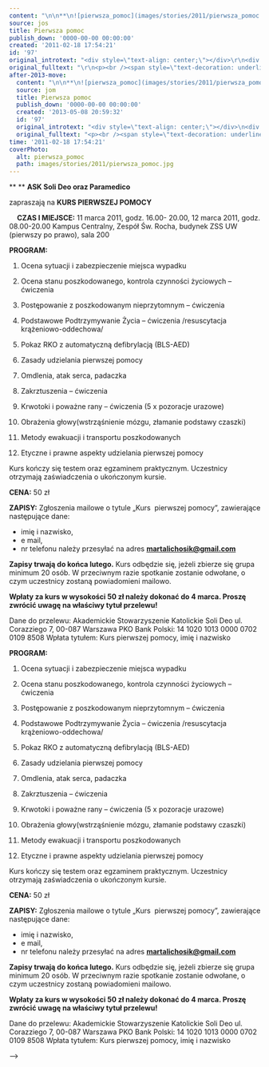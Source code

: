 ```yaml
---
content: "\n\n**\n![pierwsza_pomoc](images/stories/2011/pierwsza_pomoc.jpg)**\n**ASK Soli Deo oraz Paramedico**\n\nzapraszają na\n**KURS PIERWSZEJ POMOCY**\n\n\_\n\_\n**CZAS I MIEJSCE:** \n11 marca 2011, godz. 16.00- 20.00,\n12 marca 2011, godz. 08.00-20.00\n Kampus Centralny, Zespół Św. Rocha, budynek ZSS UW (pierwszy po prawo), sala 200\n\n<!--{{intro-break}}-->\n**PROGRAM:**\n1. Ocena sytuacji i zabezpieczenie miejsca wypadku\n2. Ocena stanu poszkodowanego, kontrola czynności życiowych – ćwiczenia\n 3. Postępowanie z poszkodowanym nieprzytomnym – ćwiczenia\n4. Podstawowe Podtrzymywanie Życia – ćwiczenia /resuscytacja krążeniowo-oddechowa/\n5. Pokaz RKO z automatyczną defibrylacją (BLS-AED)\n6. Zasady udzielania pierwszej pomocy\n 7. Omdlenia, atak serca, padaczka\n8. Zakrztuszenia – ćwiczenia\n9. Krwotoki i poważne rany – ćwiczenia (5 x pozoracje urazowe)\n 10. Obrażenia głowy(wstrząśnienie mózgu, złamanie podstawy czaszki)\n11. Metody ewakuacji i transportu poszkodowanych\n\n12. Etyczne i prawne aspekty udzielania pierwszej pomocy\n \n\nKurs kończy się testem oraz egzaminem praktycznym.\_Uczestnicy otrzymają zaświadczenia o ukończonym kursie.\n\n**CENA:**\n 50 zł\n\n**ZAPISY:**\nZgłoszenia mailowe o tytule „Kurs \_pierwszej pomocy”, zawierające następujące dane:\n- imię i nazwisko,\n- e mail,\n- nr telefonu\nnależy przesyłać na adres\_**martalichosik@gmail.com**\n\n**Zapisy trwają do końca lutego.** Kurs  odbędzie się, jeżeli zbierze się grupa minimum 20 osób. W przeciwnym  razie spotkanie zostanie odwołane, o czym uczestnicy zostaną  powiadomieni mailowo.\n\n**Wpłaty za kurs w wysokości 50 zł należy dokonać do 4 marca. Proszę zwrócić uwagę na właściwy tytuł przelewu!**\n\nDane\_do\_przelewu:\n Akademickie Stowarzyszenie Katolickie Soli Deo\nul. Corazziego 7, 00-087 Warszawa\nPKO Bank Polski: 14 1020 1013 0000 0702 0109 8508\nWpłata tytułem:\_Kurs\_pierwszej\_pomocy, imię i nazwisko\n\n\n<!--CONTENT FROM OLD SERVER (jos before 2013): \r\n\r\n**\n![pierwsza_pomoc](images/stories/2011/pierwsza_pomoc.jpg)**\r\n**ASK Soli Deo oraz Paramedico**\r\n\r\n\n\r\nzapraszają na\r\n**KURS PIERWSZEJ POMOCY**\r\n\n\_\n\r\n\n\_\n\r\n\n**CZAS I MIEJSCE:** \n11 marca 2011, godz. 16.00- 20.00,\n12 marca 2011, godz. 08.00-20.00\n Kampus Centralny, Zespół Św. Rocha, budynek ZSS UW (pierwszy po prawo), sala 200\n\r\n\n<!--{{intro-break}}-->\n\r\n**PROGRAM:**\n1. Ocena sytuacji i zabezpieczenie miejsca wypadku\n2. Ocena stanu poszkodowanego, kontrola czynności życiowych – ćwiczenia\n 3. Postępowanie z poszkodowanym nieprzytomnym – ćwiczenia\n4. Podstawowe Podtrzymywanie Życia – ćwiczenia /resuscytacja krążeniowo-oddechowa/\n5. Pokaz RKO z automatyczną defibrylacją (BLS-AED)\n6. Zasady udzielania pierwszej pomocy\n 7. Omdlenia, atak serca, padaczka\n8. Zakrztuszenia – ćwiczenia\n9. Krwotoki i poważne rany – ćwiczenia (5 x pozoracje urazowe)\n 10. Obrażenia głowy(wstrząśnienie mózgu, złamanie podstawy czaszki)\n11. Metody ewakuacji i transportu poszkodowanych\n\r\n12. Etyczne i prawne aspekty udzielania pierwszej pomocy\n \n\r\nKurs kończy się testem oraz egzaminem praktycznym.\_Uczestnicy otrzymają zaświadczenia o ukończonym kursie.\r\n\n**CENA:**\n 50 zł\n\n**ZAPISY:**\nZgłoszenia mailowe o tytule „Kurs \_pierwszej pomocy”, zawierające następujące dane:\n- imię i nazwisko,\n- e mail,\n- nr telefonu\r\nnależy przesyłać na adres\_**martalichosik@gmail.com**\n\n**Zapisy trwają do końca lutego.** Kurs  odbędzie się, jeżeli zbierze się grupa minimum 20 osób. W przeciwnym  razie spotkanie zostanie odwołane, o czym uczestnicy zostaną  powiadomieni mailowo.\r\n\r\n**Wpłaty za kurs w wysokości 50 zł należy dokonać do 4 marca. Proszę zwrócić uwagę na właściwy tytuł przelewu!**\r\n\r\nDane\_do\_przelewu:\n Akademickie Stowarzyszenie Katolickie Soli Deo\nul. Corazziego 7, 00-087 Warszawa\nPKO Bank Polski: 14 1020 1013 0000 0702 0109 8508\r\nWpłata tytułem:\_Kurs\_pierwszej\_pomocy, imię i nazwisko\r\n\n-->"
source: jos
title: Pierwsza pomoc
publish_down: '0000-00-00 00:00:00'
created: '2011-02-18 17:54:21'
id: '97'
original_introtext: "<div style=\"text-align: center;\"></div>\r\n<div style=\"text-align: center;\"></div>\r\n<div style=\"text-align: center;\"><strong><img alt=\"pierwsza_pomoc\" src=\"images/stories/2011/pierwsza_pomoc.jpg\" style=\"margin-right: 10px; float: left;\" height=\"107\" width=\"128\" /></strong></div>\r\n<div style=\"text-align: center;\"><strong>ASK Soli Deo oraz Paramedico</strong></div>\r\n<div style=\"text-align: center;\"></div>\r\n<br />\r\n<div style=\"text-align: center;\">zapraszają na</div>\r\n<div style=\"text-align: center;\"><strong>KURS PIERWSZEJ POMOCY</strong></div>\r\n<p>\_</p>\r\n<p>\_</p>\r\n<p><span style=\"text-decoration: underline;\"><strong>CZAS I MIEJSCE:</strong> </span><br />11 marca 2011, godz. 16.00- 20.00,<br />12 marca 2011, godz. 08.00-20.00<br /> Kampus Centralny, Zespół Św. Rocha, budynek ZSS UW (pierwszy po prawo), sala 200</p>\r\n"
original_fulltext: "\r\n<p><br /><span style=\"text-decoration: underline;\"><strong>PROGRAM:</strong></span><br />1. Ocena sytuacji i zabezpieczenie miejsca wypadku<br />2. Ocena stanu poszkodowanego, kontrola czynności życiowych – ćwiczenia<br /> 3. Postępowanie z poszkodowanym nieprzytomnym – ćwiczenia<br />4. Podstawowe Podtrzymywanie Życia – ćwiczenia /resuscytacja krążeniowo-oddechowa/<br />5. Pokaz RKO z automatyczną defibrylacją (BLS-AED)<br />6. Zasady udzielania pierwszej pomocy<br /> 7. Omdlenia, atak serca, padaczka<br />8. Zakrztuszenia – ćwiczenia<br />9. Krwotoki i poważne rany – ćwiczenia (5 x pozoracje urazowe)<br /> 10. Obrażenia głowy(wstrząśnienie mózgu, złamanie podstawy czaszki)<br />11. Metody ewakuacji i transportu poszkodowanych</p>\r\n<div>12. Etyczne i prawne aspekty udzielania pierwszej pomocy<br /> <br /></div>\r\n<div>Kurs kończy się testem oraz egzaminem praktycznym.\_Uczestnicy otrzymają zaświadczenia o ukończonym kursie.</div>\r\n<div><br /><span style=\"text-decoration: underline;\"><strong>CENA:</strong></span><br /> 50 zł<br /><br /><strong><span style=\"text-decoration: underline;\">ZAPISY:</span></strong><br />Zgłoszenia mailowe o tytule „Kurs \_pierwszej pomocy”, zawierające następujące dane:<br />- imię i nazwisko,<br />- e mail,<br />- nr telefonu</div>\r\n<div>należy przesyłać na adres\_<strong><a href=\"mailto:martalichosik@gmail.com\" target=\"_blank\">martalichosik@gmail.com</a></strong><br /><br /><strong>Zapisy trwają do końca lutego.</strong> Kurs  odbędzie się, jeżeli zbierze się grupa minimum 20 osób. W przeciwnym  razie spotkanie zostanie odwołane, o czym uczestnicy zostaną  powiadomieni mailowo.</div>\r\n<div></div>\r\n<div><strong>Wpłaty za kurs w wysokości 50 zł należy dokonać do 4 marca. Proszę zwrócić uwagę na właściwy tytuł przelewu!</strong></div>\r\n<div>\r\n<div><span style=\"text-decoration: underline;\">Dane\_do\_przelewu:</span><br /> Akademickie Stowarzyszenie Katolickie Soli Deo<br />ul. Corazziego 7, 00-087 Warszawa<br />PKO Bank Polski: 14 1020 1013 0000 0702 0109 8508</div>\r\nWpłata tytułem:\_Kurs\_pierwszej\_pomocy, imię i nazwisko</div>\r\n<div></div>"
after-2013-move:
  content: "\n\n**\n![pierwsza_pomoc](images/stories/2011/pierwsza_pomoc.jpg)**\n**ASK Soli Deo oraz Paramedico**\n\nzapraszają na\n**KURS PIERWSZEJ POMOCY**\n\n\_\n\_\n**CZAS I MIEJSCE:** \n11 marca 2011, godz. 16.00- 20.00,\n12 marca 2011, godz. 08.00-20.00\n Kampus Centralny, Zespół Św. Rocha, budynek ZSS UW (pierwszy po prawo), sala 200\n\n<!--{{intro-break}}-->\n**PROGRAM:**\n1. Ocena sytuacji i zabezpieczenie miejsca wypadku\n2. Ocena stanu poszkodowanego, kontrola czynności życiowych – ćwiczenia\n 3. Postępowanie z poszkodowanym nieprzytomnym – ćwiczenia\n4. Podstawowe Podtrzymywanie Życia – ćwiczenia /resuscytacja krążeniowo-oddechowa/\n5. Pokaz RKO z automatyczną defibrylacją (BLS-AED)\n6. Zasady udzielania pierwszej pomocy\n 7. Omdlenia, atak serca, padaczka\n8. Zakrztuszenia – ćwiczenia\n9. Krwotoki i poważne rany – ćwiczenia (5 x pozoracje urazowe)\n 10. Obrażenia głowy(wstrząśnienie mózgu, złamanie podstawy czaszki)\n11. Metody ewakuacji i transportu poszkodowanych\n\n12. Etyczne i prawne aspekty udzielania pierwszej pomocy\n \n\nKurs kończy się testem oraz egzaminem praktycznym.\_Uczestnicy otrzymają zaświadczenia o ukończonym kursie.\n\n**CENA:**\n 50 zł\n\n**ZAPISY:**\nZgłoszenia mailowe o tytule „Kurs \_pierwszej pomocy”, zawierające następujące dane:\n- imię i nazwisko,\n- e mail,\n- nr telefonu\nnależy przesyłać na adres\_**martalichosik@gmail.com**\n\n**Zapisy trwają do końca lutego.** Kurs  odbędzie się, jeżeli zbierze się grupa minimum 20 osób. W przeciwnym  razie spotkanie zostanie odwołane, o czym uczestnicy zostaną  powiadomieni mailowo.\n\n**Wpłaty za kurs w wysokości 50 zł należy dokonać do 4 marca. Proszę zwrócić uwagę na właściwy tytuł przelewu!**\n\nDane\_do\_przelewu:\n Akademickie Stowarzyszenie Katolickie Soli Deo\nul. Corazziego 7, 00-087 Warszawa\nPKO Bank Polski: 14 1020 1013 0000 0702 0109 8508\nWpłata tytułem:\_Kurs\_pierwszej\_pomocy, imię i nazwisko\n"
  source: jom
  title: Pierwsza pomoc
  publish_down: '0000-00-00 00:00:00'
  created: '2013-05-08 20:59:32'
  id: '97'
  original_introtext: "<div style=\"text-align: center;\"></div>\n<div style=\"text-align: center;\"></div>\n<div style=\"text-align: center;\"><strong><img alt=\"pierwsza_pomoc\" src=\"images/stories/2011/pierwsza_pomoc.jpg\" style=\"margin-right: 10px; float: left;\" height=\"107\" width=\"128\" /></strong></div>\n<div style=\"text-align: center;\"><strong>ASK Soli Deo oraz Paramedico</strong></div>\n<div style=\"text-align: center;\"></div>\n<br />\n<div style=\"text-align: center;\">zapraszają na</div>\n<div style=\"text-align: center;\"><strong>KURS PIERWSZEJ POMOCY</strong></div>\n<p>\_</p>\n<p>\_</p>\n<p><span style=\"text-decoration: underline;\"><strong>CZAS I MIEJSCE:</strong> </span><br />11 marca 2011, godz. 16.00- 20.00,<br />12 marca 2011, godz. 08.00-20.00<br /> Kampus Centralny, Zespół Św. Rocha, budynek ZSS UW (pierwszy po prawo), sala 200</p>"
  original_fulltext: "<p><br /><span style=\"text-decoration: underline;\"><strong>PROGRAM:</strong></span><br />1. Ocena sytuacji i zabezpieczenie miejsca wypadku<br />2. Ocena stanu poszkodowanego, kontrola czynności życiowych – ćwiczenia<br /> 3. Postępowanie z poszkodowanym nieprzytomnym – ćwiczenia<br />4. Podstawowe Podtrzymywanie Życia – ćwiczenia /resuscytacja krążeniowo-oddechowa/<br />5. Pokaz RKO z automatyczną defibrylacją (BLS-AED)<br />6. Zasady udzielania pierwszej pomocy<br /> 7. Omdlenia, atak serca, padaczka<br />8. Zakrztuszenia – ćwiczenia<br />9. Krwotoki i poważne rany – ćwiczenia (5 x pozoracje urazowe)<br /> 10. Obrażenia głowy(wstrząśnienie mózgu, złamanie podstawy czaszki)<br />11. Metody ewakuacji i transportu poszkodowanych</p>\n<div>12. Etyczne i prawne aspekty udzielania pierwszej pomocy<br /> <br /></div>\n<div>Kurs kończy się testem oraz egzaminem praktycznym.\_Uczestnicy otrzymają zaświadczenia o ukończonym kursie.</div>\n<div><br /><span style=\"text-decoration: underline;\"><strong>CENA:</strong></span><br /> 50 zł<br /><br /><strong><span style=\"text-decoration: underline;\">ZAPISY:</span></strong><br />Zgłoszenia mailowe o tytule „Kurs \_pierwszej pomocy”, zawierające następujące dane:<br />- imię i nazwisko,<br />- e mail,<br />- nr telefonu</div>\n<div>należy przesyłać na adres\_<strong><a href=\"mailto:martalichosik@gmail.com\" target=\"_blank\">martalichosik@gmail.com</a></strong><br /><br /><strong>Zapisy trwają do końca lutego.</strong> Kurs  odbędzie się, jeżeli zbierze się grupa minimum 20 osób. W przeciwnym  razie spotkanie zostanie odwołane, o czym uczestnicy zostaną  powiadomieni mailowo.</div>\n<div></div>\n<div><strong>Wpłaty za kurs w wysokości 50 zł należy dokonać do 4 marca. Proszę zwrócić uwagę na właściwy tytuł przelewu!</strong></div>\n<div>\n<div><span style=\"text-decoration: underline;\">Dane\_do\_przelewu:</span><br /> Akademickie Stowarzyszenie Katolickie Soli Deo<br />ul. Corazziego 7, 00-087 Warszawa<br />PKO Bank Polski: 14 1020 1013 0000 0702 0109 8508</div>\nWpłata tytułem:\_Kurs\_pierwszej\_pomocy, imię i nazwisko</div>\n<div></div>"
time: '2011-02-18 17:54:21'
coverPhoto:
  alt: pierwsza_pomoc
  path: images/stories/2011/pierwsza_pomoc.jpg
---
```

**
**
**ASK Soli Deo oraz Paramedico**

zapraszają na
**KURS PIERWSZEJ POMOCY**

 
 
**CZAS I MIEJSCE:** 
11 marca 2011, godz. 16.00- 20.00,
12 marca 2011, godz. 08.00-20.00
 Kampus Centralny, Zespół Św. Rocha, budynek ZSS UW (pierwszy po prawo), sala 200

<!--{{intro-break}}-->
**PROGRAM:**
1. Ocena sytuacji i zabezpieczenie miejsca wypadku
2. Ocena stanu poszkodowanego, kontrola czynności życiowych – ćwiczenia
 3. Postępowanie z poszkodowanym nieprzytomnym – ćwiczenia
4. Podstawowe Podtrzymywanie Życia – ćwiczenia /resuscytacja krążeniowo-oddechowa/
5. Pokaz RKO z automatyczną defibrylacją (BLS-AED)
6. Zasady udzielania pierwszej pomocy
 7. Omdlenia, atak serca, padaczka
8. Zakrztuszenia – ćwiczenia
9. Krwotoki i poważne rany – ćwiczenia (5 x pozoracje urazowe)
 10. Obrażenia głowy(wstrząśnienie mózgu, złamanie podstawy czaszki)
11. Metody ewakuacji i transportu poszkodowanych

12. Etyczne i prawne aspekty udzielania pierwszej pomocy
 

Kurs kończy się testem oraz egzaminem praktycznym. Uczestnicy otrzymają zaświadczenia o ukończonym kursie.

**CENA:**
 50 zł

**ZAPISY:**
Zgłoszenia mailowe o tytule „Kurs  pierwszej pomocy”, zawierające następujące dane:
- imię i nazwisko,
- e mail,
- nr telefonu
należy przesyłać na adres **martalichosik@gmail.com**

**Zapisy trwają do końca lutego.** Kurs  odbędzie się, jeżeli zbierze się grupa minimum 20 osób. W przeciwnym  razie spotkanie zostanie odwołane, o czym uczestnicy zostaną  powiadomieni mailowo.

**Wpłaty za kurs w wysokości 50 zł należy dokonać do 4 marca. Proszę zwrócić uwagę na właściwy tytuł przelewu!**

Dane do przelewu:
 Akademickie Stowarzyszenie Katolickie Soli Deo
ul. Corazziego 7, 00-087 Warszawa
PKO Bank Polski: 14 1020 1013 0000 0702 0109 8508
Wpłata tytułem: Kurs pierwszej pomocy, imię i nazwisko


<!--CONTENT FROM OLD SERVER (jos before 2013): 

**
**
**ASK Soli Deo oraz Paramedico**



zapraszają na
**KURS PIERWSZEJ POMOCY**

 


 


**CZAS I MIEJSCE:** 
11 marca 2011, godz. 16.00- 20.00,
12 marca 2011, godz. 08.00-20.00
 Kampus Centralny, Zespół Św. Rocha, budynek ZSS UW (pierwszy po prawo), sala 200


<!--{{intro-break}}-->

**PROGRAM:**
1. Ocena sytuacji i zabezpieczenie miejsca wypadku
2. Ocena stanu poszkodowanego, kontrola czynności życiowych – ćwiczenia
 3. Postępowanie z poszkodowanym nieprzytomnym – ćwiczenia
4. Podstawowe Podtrzymywanie Życia – ćwiczenia /resuscytacja krążeniowo-oddechowa/
5. Pokaz RKO z automatyczną defibrylacją (BLS-AED)
6. Zasady udzielania pierwszej pomocy
 7. Omdlenia, atak serca, padaczka
8. Zakrztuszenia – ćwiczenia
9. Krwotoki i poważne rany – ćwiczenia (5 x pozoracje urazowe)
 10. Obrażenia głowy(wstrząśnienie mózgu, złamanie podstawy czaszki)
11. Metody ewakuacji i transportu poszkodowanych

12. Etyczne i prawne aspekty udzielania pierwszej pomocy
 

Kurs kończy się testem oraz egzaminem praktycznym. Uczestnicy otrzymają zaświadczenia o ukończonym kursie.

**CENA:**
 50 zł

**ZAPISY:**
Zgłoszenia mailowe o tytule „Kurs  pierwszej pomocy”, zawierające następujące dane:
- imię i nazwisko,
- e mail,
- nr telefonu
należy przesyłać na adres **martalichosik@gmail.com**

**Zapisy trwają do końca lutego.** Kurs  odbędzie się, jeżeli zbierze się grupa minimum 20 osób. W przeciwnym  razie spotkanie zostanie odwołane, o czym uczestnicy zostaną  powiadomieni mailowo.

**Wpłaty za kurs w wysokości 50 zł należy dokonać do 4 marca. Proszę zwrócić uwagę na właściwy tytuł przelewu!**

Dane do przelewu:
 Akademickie Stowarzyszenie Katolickie Soli Deo
ul. Corazziego 7, 00-087 Warszawa
PKO Bank Polski: 14 1020 1013 0000 0702 0109 8508
Wpłata tytułem: Kurs pierwszej pomocy, imię i nazwisko

-->

<!--{{json:{"created_date":"2011-02-18 17:54:21","publish_down":"0000-00-00 00:00:00","id":"97"}}}-->